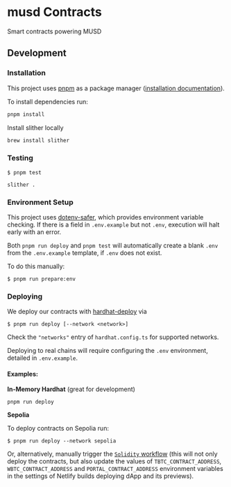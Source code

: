 # musd Contracts

Smart contracts powering MUSD

## Development

### Installation

This project uses [pnpm](https://pnpm.io/) as a package manager ([installation documentation](https://pnpm.io/installation)).

To install dependencies run:

```bash
pnpm install
```

Install slither locally

```bash
brew install slither
```

### Testing

```
$ pnpm test
```

```
slither .
```

### Environment Setup

This project uses [dotenv-safer](https://github.com/vincentvella/dotenv-safer),
which provides environment variable checking. If there is a field in
`.env.example` but not `.env`, execution will halt early with an error.

Both `pnpm run deploy` and `pnpm test` will automatically create a blank `.env`
from the `.env.example` template, if `.env` does not exist.

To do this manually:

```
$ pnpm run prepare:env
```

### Deploying

We deploy our contracts with
[hardhat-deploy](https://www.npmjs.com/package/hardhat-deploy) via

```
$ pnpm run deploy [--network <network>]
```

Check the `"networks"` entry of `hardhat.config.ts` for supported networks.

Deploying to real chains will require configuring the `.env` environment,
detailed in `.env.example`.

#### Examples:

**In-Memory Hardhat** (great for development)

```
pnpm run deploy
```

**Sepolia**

To deploy contracts on Sepolia run:

```
$ pnpm run deploy --network sepolia
```

Or, alternatively, manually trigger the [`Solidity`
workflow](https://github.com/thesis/mezo-portal/actions/workflows/solidity.yml)
(this will not only deploy the contracts, but also update the values of
`TBTC_CONTRACT_ADDRESS`, `WBTC_CONTRACT_ADDRESS` and `PORTAL_CONTRACT_ADDRESS`
environment variables in the settings of Netlify builds deploying dApp and its
previews).
